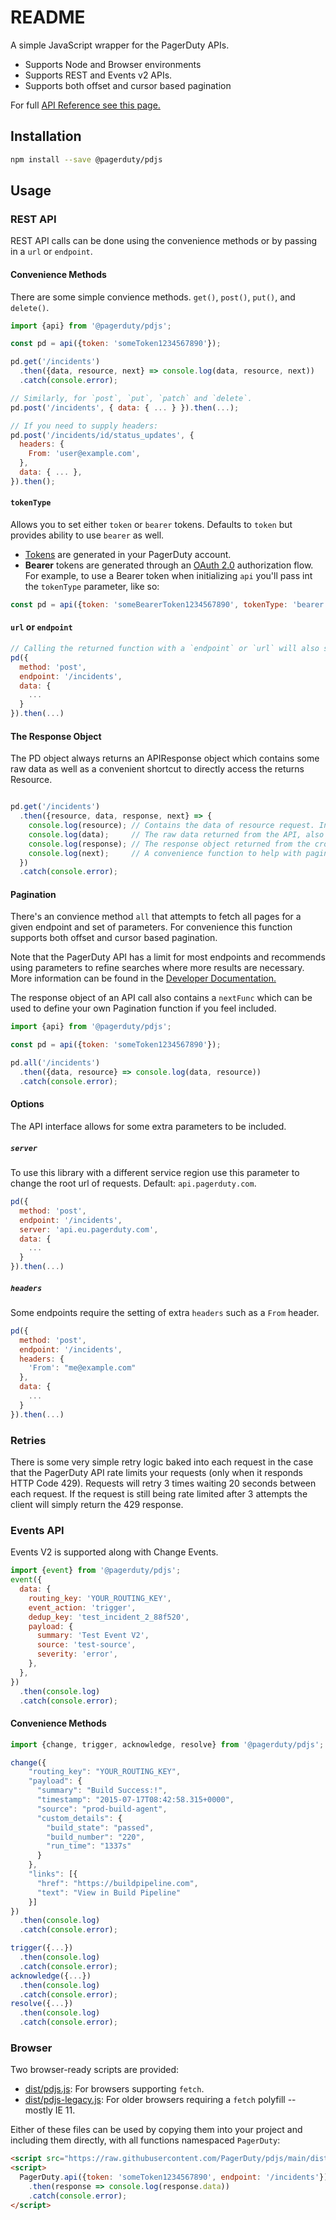# README

A simple JavaScript wrapper for the PagerDuty APIs.

- Supports Node and Browser environments
- Supports REST and Events v2 APIs.
- Supports both offset and cursor based pagination

For full [API Reference see this page.](https://developer.pagerduty.com/api-reference)

## Installation

```bash
npm install --save @pagerduty/pdjs
```

## Usage

### REST API

REST API calls can be done using the convenience methods or by passing in a `url` or `endpoint`.

#### Convenience Methods

There are some simple convience methods. `get()`, `post()`, `put()`, and `delete()`.

```javascript
import {api} from '@pagerduty/pdjs';

const pd = api({token: 'someToken1234567890'});

pd.get('/incidents')
  .then({data, resource, next} => console.log(data, resource, next))
  .catch(console.error);

// Similarly, for `post`, `put`, `patch` and `delete`.
pd.post('/incidents', { data: { ... } }).then(...);

// If you need to supply headers:
pd.post('/incidents/id/status_updates', {
  headers: {
    From: 'user@example.com',
  },
  data: { ... },
}).then();
```

#### `tokenType`

Allows you to set either `token` or `bearer` tokens. Defaults to `token` but provides ability to use `bearer` as well.

- [Tokens](https://developer.pagerduty.com/docs/rest-api-v2/authentication/) are generated in your PagerDuty account.
- **Bearer** tokens are generated through an [OAuth 2.0](https://developer.pagerduty.com/docs/app-integration-development/oauth-2-functionality/) authorization flow. For example, to use a Bearer token when initializing `api` you'll pass int the `tokenType` parameter, like so:

```javascript
const pd = api({token: 'someBearerToken1234567890', tokenType: 'bearer'});
```

#### `url` or `endpoint`

```javascript
// Calling the returned function with a `endpoint` or `url` will also send it.
pd({
  method: 'post',
  endpoint: '/incidents',
  data: {
    ...
  }
}).then(...)
```

#### The Response Object

The PD object always returns an APIResponse object which contains some raw data as well as a convenient shortcut to directly access the returns Resource.

```javascript

pd.get('/incidents')
  .then({resource, data, response, next} => {
    console.log(resource); // Contains the data of resource request. In this example the 'incidents' data.
    console.log(data);     // The raw data returned from the API, also contains pagination information.
    console.log(response); // The response object returned from the cross-fetch
    console.log(next);     // A convenience function to help with pagination
  })
  .catch(console.error);

```

#### Pagination

There's an convience method `all` that attempts to fetch all pages for a given endpoint and set of parameters. For convenience this function supports both offset and cursor based pagination.

Note that the PagerDuty API has a limit for most endpoints and recommends using parameters to refine searches where more results are necessary. More information can be found in the [Developer Documentation.](https://developer.pagerduty.com/docs/rest-api-v2/pagination/)

The response object of an API call also contains a `nextFunc` which can be used to define your own Pagination function if you feel included.

```javascript
import {api} from '@pagerduty/pdjs';

const pd = api({token: 'someToken1234567890'});

pd.all('/incidents')
  .then({data, resource} => console.log(data, resource))
  .catch(console.error);
```

#### Options

The API interface allows for some extra parameters to be included.

##### `server`

To use this library with a different service region use this parameter to change the root url of requests. Default: `api.pagerduty.com`. 

```javascript
pd({
  method: 'post',
  endpoint: '/incidents',
  server: 'api.eu.pagerduty.com',
  data: {
    ...
  }
}).then(...)
```

##### `headers`

Some endpoints require the setting of extra `headers` such as a `From` header.

```javascript
pd({
  method: 'post',
  endpoint: '/incidents',
  headers: {
    'From': "me@example.com"
  },
  data: {
    ...
  }
}).then(...)
```

### Retries

There is some very simple retry logic baked into each request in the case that the PagerDuty API rate limits your requests (only when it responds HTTP Code 429). Requests will retry 3 times waiting 20 seconds between each request. If the request is still being rate limited after 3 attempts the client will simply return the 429 response.

### Events API

Events V2 is supported along with Change Events.

```javascript
import {event} from '@pagerduty/pdjs';
event({
  data: {
    routing_key: 'YOUR_ROUTING_KEY',
    event_action: 'trigger',
    dedup_key: 'test_incident_2_88f520',
    payload: {
      summary: 'Test Event V2',
      source: 'test-source',
      severity: 'error',
    },
  },
})
  .then(console.log)
  .catch(console.error);
```

#### Convenience Methods

```javascript
import {change, trigger, acknowledge, resolve} from '@pagerduty/pdjs';

change({
    "routing_key": "YOUR_ROUTING_KEY",
    "payload": {
      "summary": "Build Success:!",
      "timestamp": "2015-07-17T08:42:58.315+0000",
      "source": "prod-build-agent",
      "custom_details": {
        "build_state": "passed",
        "build_number": "220",
        "run_time": "1337s"
      }
    },
    "links": [{
      "href": "https://buildpipeline.com",
      "text": "View in Build Pipeline"
    }]
})
  .then(console.log)
  .catch(console.error);

trigger({...})
  .then(console.log)
  .catch(console.error);
acknowledge({...})
  .then(console.log)
  .catch(console.error);
resolve({...})
  .then(console.log)
  .catch(console.error);
```

### Browser

Two browser-ready scripts are provided:

- [dist/pdjs.js](https://raw.githubusercontent.com/PagerDuty/pdjs/main/dist/pdjs.js): For browsers supporting `fetch`.
- [dist/pdjs-legacy.js](https://raw.githubusercontent.com/PagerDuty/pdjs/main/dist/pdjs-legacy.js): For older browsers requiring a `fetch` polyfill -- mostly IE 11.

Either of these files can be used by copying them into your project and including them directly, with all functions namespaced `PagerDuty`:

```html
<script src="https://raw.githubusercontent.com/PagerDuty/pdjs/main/dist/pdjs.js"></script>
<script>
  PagerDuty.api({token: 'someToken1234567890', endpoint: '/incidents'})
    .then(response => console.log(response.data))
    .catch(console.error);
</script>
```
